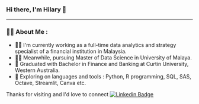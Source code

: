 ### Hi there, I'm Hilary 👋

---

### :woman_technologist: About Me : 
- 👩‍💼 I'm currently working as a full-time data analytics and strategy specialist of a financial institution in Malaysia.
- 👩‍🎓 Meanwhile, pursuing Master of Data Science in University of Malaya.
- 🍎 Graduated with Bachelor in Finance and Banking at Curtin University, Western Australia.
- 🌱 Exploring on languages and tools : Python, R programming, SQL, SAS, Octave, Streamlit, Canva etc. 

Thanks for visiting and I'd love to connect [![Linkedin Badge](https://img.shields.io/badge/-LinkedIn-blue?style=flat&logo=Linkedin&logoColor=white&link=https://www.linkedin.com/in/hilarylim-18748437)](https://www.linkedin.com/in/hilarylim-18748437)


